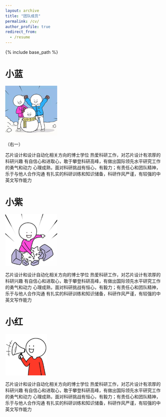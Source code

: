 ```yaml
---
layout: archive
title: "团队成员"
permalink: /cv/
author_profile: true
redirect_from:
  - /resume
---
```


{% include base_path %}

小蓝
======
<img src='/images/小蓝.jpg' style="zoom:33%;">

（右一）

芯片设计和设计自动化相关方向的博士学位
热爱科研工作，对芯片设计有浓厚的科研兴趣
有自信心和进取心，敢于攀登科研高峰，有做出国际领先水平研究工作的勇气和动力
心理成熟，面对科研挑战有恒心，有毅力；有责任心和团队精神，乐于与他人合作沟通
有扎实的科研训练和知识储备，科研作风严谨，有较强的中英文写作能力

小紫
======

<img src='/images/小紫.jpg' style="zoom:33%;">

芯片设计和设计自动化相关方向的博士学位
热爱科研工作，对芯片设计有浓厚的科研兴趣
有自信心和进取心，敢于攀登科研高峰，有做出国际领先水平研究工作的勇气和动力
心理成熟，面对科研挑战有恒心，有毅力；有责任心和团队精神，乐于与他人合作沟通
有扎实的科研训练和知识储备，科研作风严谨，有较强的中英文写作能力

小红
======

<img src='/images/小红.jpg' style="zoom:33%;">

芯片设计和设计自动化相关方向的博士学位
热爱科研工作，对芯片设计有浓厚的科研兴趣
有自信心和进取心，敢于攀登科研高峰，有做出国际领先水平研究工作的勇气和动力
心理成熟，面对科研挑战有恒心，有毅力；有责任心和团队精神，乐于与他人合作沟通
有扎实的科研训练和知识储备，科研作风严谨，有较强的中英文写作能力
